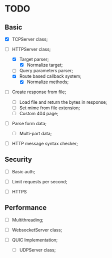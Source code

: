 # TODO

## Basic

- [x] TCPServer class;

- [ ] HTTPServer class;
    - [x] Target parser;
        - [x] Normalize target;
    - [ ] Query parameters parser;
    - [x] Route based callback system;
        - [x] Normalize methods;

- [ ] Create response from file;
    - [ ] Load file and return the bytes in response;
    - [ ] Set mime from file extension;
    - [ ] Custom 404 page;

- [ ] Parse form data;
    - [ ] Multi-part data;

- [ ] HTTP message syntax checker;

## Security

- [ ] Basic auth;

- [ ] Limit requests per second;

- [ ] HTTPS

## Performance

- [ ] Multithreading;

- [ ] WebsocketServer class;

- [ ] QUIC Implementation;
    - [ ] UDPServer class;